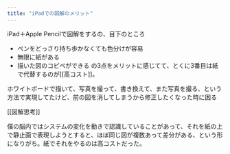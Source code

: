 ```yaml
---
title: "iPadでの図解のメリット"
---
```


iPad＋Apple Pencilで図解をするの、目下のところ
- ペンをどっさり持ち歩かなくても色分けが容易
- 無限に紙がある
- 描いた図のコピペができる
の3点をメリットに感じてて、とくに3番目は紙で代替するのが[[高コスト]]。

ホワイトボードで描いて、写真を撮って、書き換えて、また写真を撮る、という方法で実現してたけど、前の図を消してしまうから修正したくなった時に困る

[[図解思考]]

僕の脳内ではシステムの変化を動きで認識していることがあって、それを紙の上で静止画で表現しようとすると、ほぼ同じ図が複数あって差分がある、という形になりがち。紙でそれをやるのは高コストだった。
